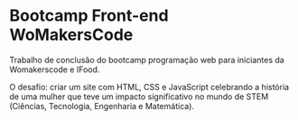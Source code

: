 # Bootcamp Front-end WoMakersCode

Trabalho de conclusão do bootcamp programação web para iniciantes da Womakerscode e IFood. 

O desafio: criar um site com HTML, CSS e JavaScript celebrando a história de uma mulher que teve um impacto significativo no mundo de STEM (Ciências, Tecnologia, Engenharia e Matemática).
